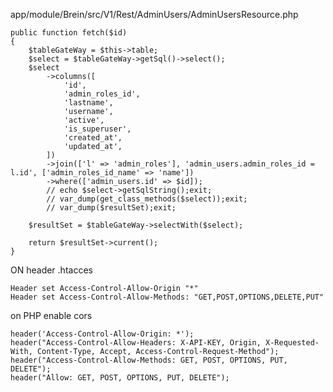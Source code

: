 
app/module/Brein/src/V1/Rest/AdminUsers/AdminUsersResource.php

	public function fetch($id)
	{
		$tableGateWay = $this->table;
		$select = $tableGateWay->getSql()->select();
		$select
			->columns([
				'id',
				'admin_roles_id',
				'lastname',
				'username',
				'active',
				'is_superuser',
				'created_at',
				'updated_at',
			])
			->join(['l' => 'admin_roles'], 'admin_users.admin_roles_id = l.id', ['admin_roles_id_name' => 'name'])
			->where(['admin_users.id' => $id]);
			// echo $select->getSqlString();exit;
			// var_dump(get_class_methods($select));exit;
			// var_dump($resultSet);exit;

		$resultSet = $tableGateWay->selectWith($select);

		return $resultSet->current();
	}



ON header .htacces

	Header set Access-Control-Allow-Origin "*"
	Header set Access-Control-Allow-Methods: "GET,POST,OPTIONS,DELETE,PUT"


on PHP enable cors

	header('Access-Control-Allow-Origin: *');
	header("Access-Control-Allow-Headers: X-API-KEY, Origin, X-Requested-With, Content-Type, Accept, Access-Control-Request-Method");
	header("Access-Control-Allow-Methods: GET, POST, OPTIONS, PUT, DELETE");
	header("Allow: GET, POST, OPTIONS, PUT, DELETE");
